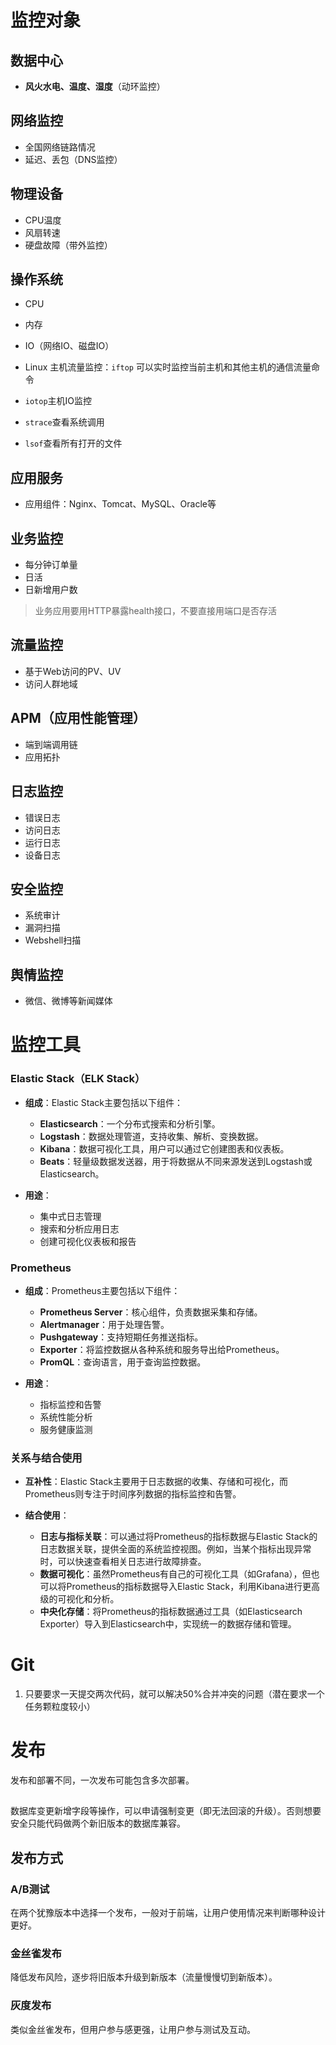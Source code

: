 
# 监控对象

## 数据中心
- **风火水电、温度、湿度**（动环监控）

## 网络监控
- 全国网络链路情况
- 延迟、丢包（DNS监控）

## 物理设备
- CPU温度
- 风扇转速
- 硬盘故障（带外监控）

## 操作系统
- CPU
- 内存
- IO（网络IO、磁盘IO）

- Linux 主机流量监控：`iftop` 可以实时监控当前主机和其他主机的通信流量命令
- `iotop`主机IO监控
- `strace`查看系统调用
- `lsof`查看所有打开的文件

## 应用服务
- 应用组件：Nginx、Tomcat、MySQL、Oracle等

## 业务监控
- 每分钟订单量
- 日活
- 日新增用户数

> 业务应用要用HTTP暴露health接口，不要直接用端口是否存活

## 流量监控
- 基于Web访问的PV、UV
- 访问人群地域


## APM（应用性能管理）
- 端到端调用链
- 应用拓扑

## 日志监控
- 错误日志
- 访问日志
- 运行日志
- 设备日志

## 安全监控
- 系统审计
- 漏洞扫描
- Webshell扫描

## 舆情监控
- 微信、微博等新闻媒体


# 监控工具

### Elastic Stack（ELK Stack）

- **组成**：Elastic Stack主要包括以下组件：
    
    - **Elasticsearch**：一个分布式搜索和分析引擎。
    - **Logstash**：数据处理管道，支持收集、解析、变换数据。
    - **Kibana**：数据可视化工具，用户可以通过它创建图表和仪表板。
    - **Beats**：轻量级数据发送器，用于将数据从不同来源发送到Logstash或Elasticsearch。
- **用途**：
    
    - 集中式日志管理
    - 搜索和分析应用日志
    - 创建可视化仪表板和报告

### Prometheus

- **组成**：Prometheus主要包括以下组件：
    
    - **Prometheus Server**：核心组件，负责数据采集和存储。
    - **Alertmanager**：用于处理告警。
    - **Pushgateway**：支持短期任务推送指标。
    - **Exporter**：将监控数据从各种系统和服务导出给Prometheus。
    - **PromQL**：查询语言，用于查询监控数据。
- **用途**：
    
    - 指标监控和告警
    - 系统性能分析
    - 服务健康监测

### 关系与结合使用

- **互补性**：Elastic Stack主要用于日志数据的收集、存储和可视化，而Prometheus则专注于时间序列数据的指标监控和告警。
     
- **结合使用**：
    
    - **日志与指标关联**：可以通过将Prometheus的指标数据与Elastic Stack的日志数据关联，提供全面的系统监控视图。例如，当某个指标出现异常时，可以快速查看相关日志进行故障排查。
    - **数据可视化**：虽然Prometheus有自己的可视化工具（如Grafana），但也可以将Prometheus的指标数据导入Elastic Stack，利用Kibana进行更高级的可视化和分析。
    - **中央化存储**：将Prometheus的指标数据通过工具（如Elasticsearch Exporter）导入到Elasticsearch中，实现统一的数据存储和管理。




# Git
1. 只要要求一天提交两次代码，就可以解决50%合并冲突的问题（潜在要求一个任务颗粒度较小）

# 发布

发布和部署不同，一次发布可能包含多次部署。

## 
数据库变更新增字段等操作，可以申请强制变更（即无法回滚的升级）。否则想要安全只能代码做两个新旧版本的数据库兼容。

## 发布方式
### A/B测试
在两个犹豫版本中选择一个发布，一般对于前端，让用户使用情况来判断哪种设计更好。

### 金丝雀发布
降低发布风险，逐步将旧版本升级到新版本（流量慢慢切到新版本）。

### 灰度发布
类似金丝雀发布，但用户参与感更强，让用户参与测试及互动。

